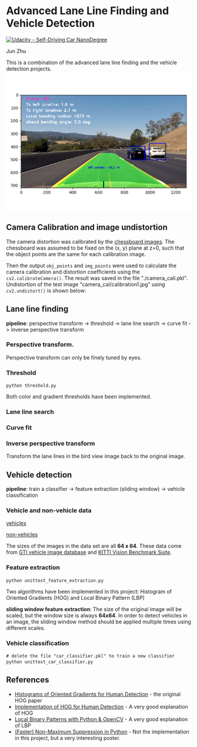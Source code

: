 # Advanced Lane Line Finding and Vehicle Detection

[![Udacity - Self-Driving Car NanoDegree](https://s3.amazonaws.com/udacity-sdc/github/shield-carnd.svg)](http://www.udacity.com/drive)

Jun Zhu

This is a combination of the advanced lane line finding and the vehicle detection projects.
![alt text](highlight-1.png)


## Camera Calibration and image undistortion 

The camera distortion was calibrated by the [chessboard images](./camera_cal/). The chessboard was assumed to be fixed on the (x, y) plane at z=0, such that the object points are the same for each calibration image.

Then the output `obj_points` and `img_points` were used to calculate the camera calibration and distortion coefficients using the `cv2.calibrateCamera()`.  The result was saved in the file "./camera_cali.pkl". Undistortion of the test image "camera_cal/calibration1.jpg" using `cv2.undistort()` is shown below: 


## Lane line finding

**pipeline**: perspective transform -> threshold -> lane line search -> curve fit -> inverse perspective transform

### Perspective transform.

Perspective transform can only be finely tuned by eyes.


### Threshold
```
python threshold.py
```
Both color and gradient thresholds have been implemented.

### Lane line search



### Curve fit



### Inverse perspective transform

Transform the lane lines in the bird view image back to the original image.

## Vehicle detection

**pipeline**: train a classifier -> feature extraction (sliding window) -> vehicle classification

### Vehicle and non-vehicle data

[vehicles](https://s3.amazonaws.com/udacity-sdc/Vehicle_Tracking/vehicles.zip)

[non-vehicles](https://s3.amazonaws.com/udacity-sdc/Vehicle_Tracking/non-vehicles.zip) 

The sizes of the images in the data set are all **64 x 64**. These data come from [GTI vehicle image database](http://www.gti.ssr.upm.es/data/Vehicle_database.html) and [KITTI Vision Benchmark Suite](http://www.cvlibs.net/datasets/kitti/).

### Feature extraction

```
python unittest_feature_extraction.py
```

 Two algorithms have been implemented in this project: Histogram of Oriented Gradients (HOG) and Local Binary Pattern (LBP) 

**sliding window feature extraction**: The size of the original image will be scaled, but the window size is always **64x64**. In order to detect vehicles in an image, the sliding window method should be applied multiple times using different scales.

### Vehicle classification

```
# delete the file "car_classifier.pkl" to train a new classifier
python unittest_car_classifier.py
```


## References

- [Histograms of Oriented Gradients for Human Detection](http://www.csd.uwo.ca/~olga/Courses/Fall2009/9840/Papers/DalalTriggsCVPR05.pdf) - the original HOG paper
- [Implementation of HOG for Human Detection](http://www.geocities.ws/talh_davidc/#cst_extract) - A very good explanation of HOG
- [Local Binary Patterns with Python & OpenCV](http://www.pyimagesearch.com/2015/12/07/local-binary-patterns-with-python-opencv) - A very good explanation of LBP
- [(Faster) Non-Maximum Suppression in Python](http://www.pyimagesearch.com/2015/02/16/faster-non-maximum-suppression-python/) - Not the implementation in this project, but a very interesting poster.
